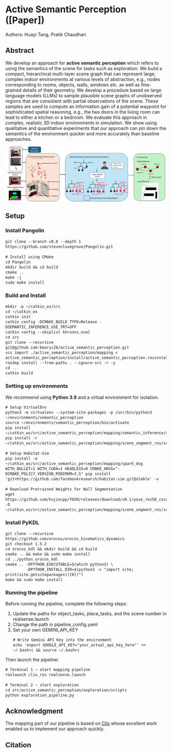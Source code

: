 # Active Semantic Perception ([Paper])
Authors: Huayi Tang, Pratik Chaudhari

## Abstract
We develop an approach for **active semantic perception** which refers to using the semantics of the scene for tasks such as exploration.
We build a compact, hierarchical multi-layer scene graph that can represent large, complex indoor environments at various levels of abstraction, e.g., nodes corresponding to rooms, objects, walls, windows etc. as well as fine-grained details of their geometry.
We develop a procedure based on large language models (LLMs) to sample plausible scene graphs of unobserved regions that are consistent with partial observations of the scene.
These samples are used to compute an information gain of a potential waypoint for sophisticated spatial reasoning, e.g., the two doors in the living room can lead to either a kitchen or a bedroom.
We evaluate this approach in complex, realistic 3D indoor environments in simulation.
We show using qualitative and quantitative experiments that our approach can pin down the semantics of the environment quicker and more accurately than baseline approaches.

<img src="figure/method_fig.png" alt="Pipeline Overview">


## Setup
### Install Pangolin
```
git clone --branch v0.8 --depth 1 https://github.com/stevenlovegrove/Pangolin.git

# Install using CMake
cd Pangolin
mkdir build && cd build
cmake ..
make -j
sudo make install
```
### Build and Install
```
mkdir -p ~/catkin_ws/src
cd ~/catkin_ws
catkin init
catkin config -DCMAKE_BUILD_TYPE=Release -DSEMANTIC_INFERENCE_USE_TRT=OFF
catkin config --skiplist khronos_eval
cd src
git clone --recursive git@github.com:bearyi26/active_semantic_perception.git
vcs import ./active_semantic_perception/mapping < active_semantic_perception/install/active_semantic_perception.rosinstall
rosdep install --from-paths . --ignore-src -r -y
cd ..
catkin build
```
### Setting up environments
We recommend using **Python 3.9** and a virtual environment for isolation.
```
# Setup VirtualEnv
python3 -m virtualenv --system-site-packages -p /usr/bin/python3 ~/environments/semantic_perception
source ~/environments/semantic_perception/bin/activate
pip install ~/catkin_ws/src/active_semantic_perception/mapping/semantic_inference/semantic_inference[openset]
pip install -r ~/catkin_ws/src/active_semantic_perception/mapping/scene_segment_ros/src/requirements.txt

# Setup Habitat-Sim
pip install -e ~/catkin_ws/src/active_semantic_perception/mapping/spark_dsg
WITH_BULLET=1 WITH_CUDA=1 HEADLESS=0 CMAKE_ARGS="-DCMAKE_POLICY_VERSION_MINIMUM=3.5" pip install 'git+https://github.com/facebookresearch/habitat-sim.git@stable' -v

# Download Pretrained Weights for Wall Segmentation
wget https://github.com/hujiecpp/YOSO/releases/download/v0.1/yoso_res50_coco.pth -O ~/catkin_ws/src/active_semantic_perception/mapping/scene_segment_ros/include/yoso_res50_coco.pth
```
### Install PyKDL
```
git clone --recursive https://github.com/orocos/orocos_kinematics_dynamics
git checkout 1.5.2
cd orocos_kdl && mkdir build && cd build
cmake .. && make && sudo make install
cd ../python_orocos_kdl
cmake .. -DPYTHON_EXECUTABLE=$(which python3) \
         -DPYTHON_INSTALL_DIR=$(python3 -c "import site; print(site.getsitepackages()[0])")
make && sudo make install
```

### Running the pipeline
Before running the pipeline, complete the following steps:
1. Update the paths for object_tasks, place_tasks, and the scene number in realsense.launch
2. Change the path in pipeline_config.yaml
3. Set your own GEMINI_API_KEY
    ```
    # Write Gemini API Key into the environment
    echo 'export GOOGLE_API_KEY="your_actual_api_key_here"' >> ~/.bashrc && source ~/.bashrc
    ```
Then launch the pipeline:
```
# Terminal 1 — start mapping pipeline
roslaunch clio_ros realsense.launch

# Terminal 2 — start exploration
cd src/active_semantic_perception/exploration/scripts
python exploration_pipeline.py
```
## Acknowledgment
The mapping part of our pipeline is based on [Clio](https://github.com/MIT-SPARK/Clio) whose excellent work enabled us to implement our approach quickly.

## Citation
```

```